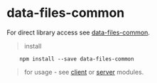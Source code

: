 # data-files-common
For direct library access see [data-files-common](https://github.com/matyb/tree/master/src_modules/common).
> install
```
    npm install --save data-files-common
```
> for usage - see [client](https://github.com/matyb/tree/master/src_modules/client) or [server](https://github.com/matyb/tree/master/src_modules/server) modules.